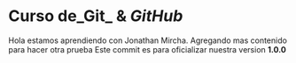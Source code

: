 # Curso de_Git_ & _GitHub_

Hola estamos aprendiendo con Jonathan Mircha.
Agregando mas contenido para hacer otra prueba
Este commit es para oficializar nuestra version **1.0.0**